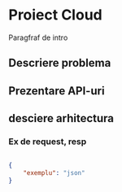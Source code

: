 # Proiect Cloud

Paragfraf de intro

## Descriere problema

## Prezentare API-uri

## desciere arhitectura

### Ex de request, resp

```json

{
    "exemplu": "json"
}

```
